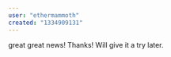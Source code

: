 ```yaml
---
user: "ethermammoth"
created: "1334909131"
---
```


great great news! Thanks! Will give it a try later.
